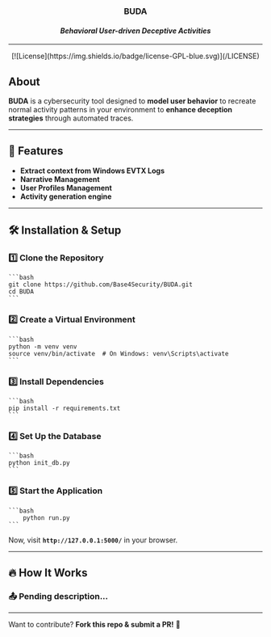 <h3 align="center">BUDA</h3>
<h4 align="center"><i>Behavioral User-driven Deceptive Activities</i></h4>

<hr>

<div align="center">
    [![License](https://img.shields.io/badge/license-GPL-blue.svg)](/LICENSE)
</div>

## About
**BUDA** is a cybersecurity tool designed to **model user behavior** to recreate normal activity patterns in your environment to **enhance deception strategies** through automated traces.

---

## 🚀 Features
- **Extract context from Windows EVTX Logs**  
- **Narrative Management**  
- **User Profiles Management**
- **Activity generation engine**

---

## 🛠️ Installation & Setup
### **1️⃣ Clone the Repository**
    ```bash
    git clone https://github.com/Base4Security/BUDA.git
    cd BUDA
    ```

### **2️⃣ Create a Virtual Environment**
    ```bash
    python -m venv venv
    source venv/bin/activate  # On Windows: venv\Scripts\activate
    ```

### **3️⃣ Install Dependencies**
    ```bash
    pip install -r requirements.txt
    ```

### **4️⃣ Set Up the Database**

    ```bash
    python init_db.py
    ```

### **5️⃣ Start the Application**
    ```bash
        python run.py
    ```

Now, visit **`http://127.0.0.1:5000/`** in your browser.

---

## 🔥 How It Works
### **📤 Pending description...**


---


Want to contribute? **Fork this repo & submit a PR!** 🚀


